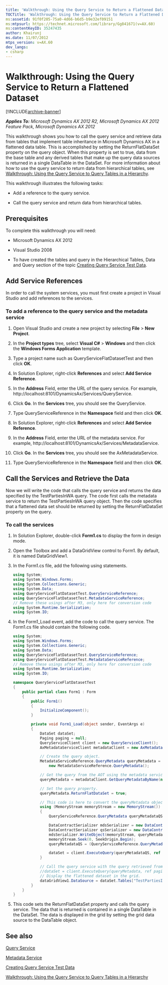 ```yaml
---
title: 'Walkthrough: Using the Query Service to Return a Flattened Dataset'
TOCTitle: 'Walkthrough: Using the Query Service to Return a Flattened Dataset'
ms:assetid: 91f0f205-75a0-4d66-b6d5-b9e32ef09151
ms:mtpsurl: https://technet.microsoft.com/library/Gg841671(v=AX.60)
ms:contentKeyID: 35247435
author: Khairunj
ms.date: 11/07/2012
mtps_version: v=AX.60
dev_langs:
- csharp
---
```


# Walkthrough: Using the Query Service to Return a Flattened Dataset 


[!INCLUDE[archive-banner](includes/archive-banner.md)]


_**Applies To:** Microsoft Dynamics AX 2012 R2, Microsoft Dynamics AX 2012 Feature Pack, Microsoft Dynamics AX 2012_

This walkthrough shows you how to call the query service and retrieve data from tables that implement table inheritance in Microsoft Dynamics AX in a flattened data table. This is accomplished by setting the ReturnFlatDataSet property on the query object. When this property is set to true, data from the base table and any derived tables that make up the query data sources is returned in a single DataTable in the DataSet. For more information about how to use the query service to return data from hierarchical tables, see [Walkthrough: Using the Query Service to Query Tables in a Hierarchy](walkthrough-using-the-query-service-to-query-tables-in-a-hierarchy.md).

This walkthrough illustrates the following tasks:

  - Add a reference to the query service.

  - Call the query service and return data from hierarchical tables.

## Prerequisites

To complete this walkthrough you will need:

  - Microsoft Dynamics AX 2012

  - Visual Studio 2008

  - To have created the tables and query in the Hierarchical Tables, Data and Query section of the topic [Creating Query Service Test Data](creating-query-service-test-data.md).

## Add Service References

In order to call the system services, you must first create a project in Visual Studio and add references to the services.

### To add a reference to the query service and the metadata service

1.  Open Visual Studio and create a new project by selecting **File** \> **New Project**.

2.  In the **Project types** tree, select **Visual C\#** \> **Windows** and then click the **Windows Forms Application** template.

3.  Type a project name such as QueryServiceFlatDatasetTest and then click **OK**.

4.  In Solution Explorer, right-click **References** and select **Add Service Reference**.

5.  In the **Address** Field, enter the URL of the query service. For example, http://localhost:8101/DynamicsAx/Services/QueryService.

6.  Click **Go**. In the **Services** tree, you should see the QueryService.

7.  Type QueryServiceReference in the **Namespace** field and then click **OK**.

8.  In Solution Explorer, right-click **References** and select **Add Service Reference**.

9.  In the **Address** Field, enter the URL of the metadata service. For example, http://localhost:8101/DynamicsAx/Services/MetadataService.

10. Click **Go**. In the **Services** tree, you should see the AxMetadataService.

11. Type QueryServiceReference in the **Namespace** field and then click **OK**.

## Call the Services and Retrieve the Data

Now we will write the code that calls the query service and returns the data specified by the TestPartiesInWA query. The code first calls the metadata service to return the TestPartiesInWA query object. Then the code specifies that a flattened data set should be returned by setting the ReturnFlatDataSet property on the query.

### To call the services

1.  In Solution Explorer, double-click **Form1.cs** to display the form in design mode.

2.  Open the Toolbox and add a DataGridView control to Form1. By default, it is named DataGridView1.

3.  In the Form1.cs file, add the following using statements.
    
    ``` csharp
    using System;
    using System.Windows.Forms;
    using System.Collections.Generic;
    using System.Data;
    using QueryServiceFlatDatasetTest.QueryServiceReference;
    using QueryServiceFlatDatasetTest.MetadataServiceReference;
    // Remove these usings after M3, only here for conversion code
    using System.Runtime.Serialization;
    using System.IO;
    ```

4.  In the Form1\_Load event, add the code to call the query service. The Form1.cs file should contain the following code.
    
    ``` csharp
    using System;
    using System.Windows.Forms;
    using System.Collections.Generic;
    using System.Data;
    using QueryServiceFlatDatasetTest.QueryServiceReference;
    using QueryServiceFlatDatasetTest.MetadataServiceReference;
    // Remove these usings after M3, only here for conversion code
    using System.Runtime.Serialization;
    using System.IO;
    
    namespace QueryServiceFlatDatasetTest
    {
        public partial class Form1 : Form
        {
            public Form1()
            {
                InitializeComponent();
            }
    
            private void Form1_Load(object sender, EventArgs e)
            {
                DataSet dataSet;
                Paging paging = null;
                QueryServiceClient client = new QueryServiceClient();
                AxMetadataServiceClient metadataClient = new AxMetadataServiceClient();
    
                // Create the query object.
                MetadataServiceReference.QueryMetadata queryMetadata = 
                    new MetadataServiceReference.QueryMetadata();
    
                // Get the query from the AOT using the metadata service.
                queryMetadata = metadataClient.GetQueryMetadataByName(new[] { "TestPartiesInWA" })[0];
    
                // Set the query property.
                queryMetadata.ReturnFlatDataSet = true;
    
                // This code is here to convert the queryMetadata object due to namespace conflicts w/mdsr and qsr - remove after M3
                using (MemoryStream memoryStream = new MemoryStream())
                {
                    QueryServiceReference.QueryMetadata queryMetadataQS = new QueryServiceReference.QueryMetadata();
    
                    DataContractSerializer mdsSerializer = new DataContractSerializer(typeof(MetadataServiceReference.QueryMetadata));
                    DataContractSerializer qsSerializer = new DataContractSerializer(typeof(QueryServiceReference.QueryMetadata));
                    mdsSerializer.WriteObject(memoryStream, queryMetadata);
                    memoryStream.Seek(0, SeekOrigin.Begin);
                    queryMetadataQS = (QueryServiceReference.QueryMetadata)qsSerializer.ReadObject(memoryStream);
    
                    dataSet = client.ExecuteQuery(queryMetadataQS, ref paging);
                }
    
                // Call the query service with the query retrieved from the metadata service.
                //dataSet = client.ExecuteQuery(queryMetadata, ref paging);
                // Display the flattened dataset in the grid.
                dataGridView1.DataSource = dataSet.Tables["TestPartiesInWA"];
            }
        }
    }
    ```

5.  This code sets the ReturnFlatDataSet property and calls the query service. The data that is returned is contained in a single DataTable in the DataSet. The data is displayed in the grid by setting the grid data source to the DataTable object.

## See also

[Query Service](query-service.md)

[Metadata Service](metadata-service.md)

[Creating Query Service Test Data](creating-query-service-test-data.md)

[Walkthrough: Using the Query Service to Query Tables in a Hierarchy](walkthrough-using-the-query-service-to-query-tables-in-a-hierarchy.md)

